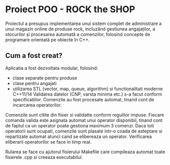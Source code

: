 # Proiect POO - ROCK the SHOP

Proiectul a presupus implementarea unui sistem complet de administrare a unui magazin online de produse rock, incluzând gestiunea angajaților, a stocurilor și procesarea automată a comenzilor, folosind concepte de programare orientată pe obiecte în C++.

## Cum a fost creat?
Aplicatia a fost dezvoltata modular, folosind:
 - clase separate pentru produse
 - clase pentru angajati
 - utilizarea STL (vector, map, queue, algorithm) si functionalitati moderne C++11/14
Validarea datelor (CNP, varsta minima etc.) s-a facut conform specificatiilor. Comenzile au fost procesate automat, tinand cont de incarcarea operatorilor.

Comenzile sunt citite din fisier si validatte conform regulilor impuse. Fiecare comanda valida este asignata automat unui operator disponibil, tinand cont de faptul ca un operator poate gestiona maximum 3 comenzi. Daca toti operatorii sunt ocupati, comenzile sunt plasate intr-o coada de asteptare si repartizate automat atunci cand se elibereaza un operator. Verificarea eliberarii operatorilor se face in timp real.

Rularea se face cu ajutorul fisierului Makefile care compileaza automat toate fisierele .cpp si creeaza executabilul.
